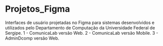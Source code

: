# Projetos_Figma
Interfaces de usuário projetadas no Figma para sistemas desenvolvidos e utilizados pelo Departamento de Computação da Universidade Federal de Sergipe.
1 - ComunicaLab versão Web.
2 - ComunicaLab versão Mobile.
3 - AdminDcomp versão Web.
